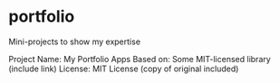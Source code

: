 # portfolio
Mini-projects to show my expertise

Project Name: My Portfolio Apps
Based on: Some MIT-licensed library (include link)
License: MIT License (copy of original included)
